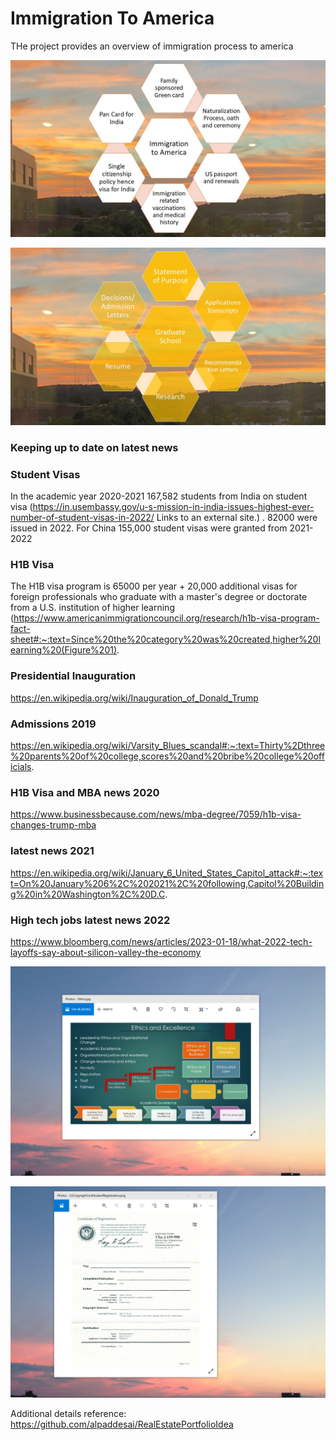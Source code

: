# Immigration To America

THe project provides an overview of immigration process to america

![image](ImmigrationToAmerica.jpg)

![image](AdmissionLetters.jpg)

### Keeping up to date on latest news
### Student Visas
In the academic year 2020-2021 167,582  students from India on student visa (https://in.usembassy.gov/u-s-mission-in-india-issues-highest-ever-number-of-student-visas-in-2022/ Links to an external site.)  . 82000 were issued in 2022.   For China 155,000 student visas were granted from 2021-2022  

### H1B Visa
The H1B visa program is 65000 per year + 20,000 additional visas for foreign professionals who graduate with a master's degree or doctorate from a U.S. institution of higher learning (https://www.americanimmigrationcouncil.org/research/h1b-visa-program-fact-sheet#:~:text=Since%20the%20category%20was%20created,higher%20learning%20(Figure%201).  

### Presidential Inauguration 
https://en.wikipedia.org/wiki/Inauguration_of_Donald_Trump

### Admissions 2019
https://en.wikipedia.org/wiki/Varsity_Blues_scandal#:~:text=Thirty%2Dthree%20parents%20of%20college,scores%20and%20bribe%20college%20officials.

### H1B Visa and MBA news 2020
https://www.businessbecause.com/news/mba-degree/7059/h1b-visa-changes-trump-mba

### latest news 2021
https://en.wikipedia.org/wiki/January_6_United_States_Capitol_attack#:~:text=On%20January%206%2C%202021%2C%20following,Capitol%20Building%20in%20Washington%2C%20D.C.

### High tech jobs latest news 2022
https://www.bloomberg.com/news/articles/2023-01-18/what-2022-tech-layoffs-say-about-silicon-valley-the-economy

![image](EthicsandExcellence.png)

![imaged](USCopyrightCertificate.png)

Additional details reference: https://github.com/alpaddesai/RealEstatePortfolioIdea
